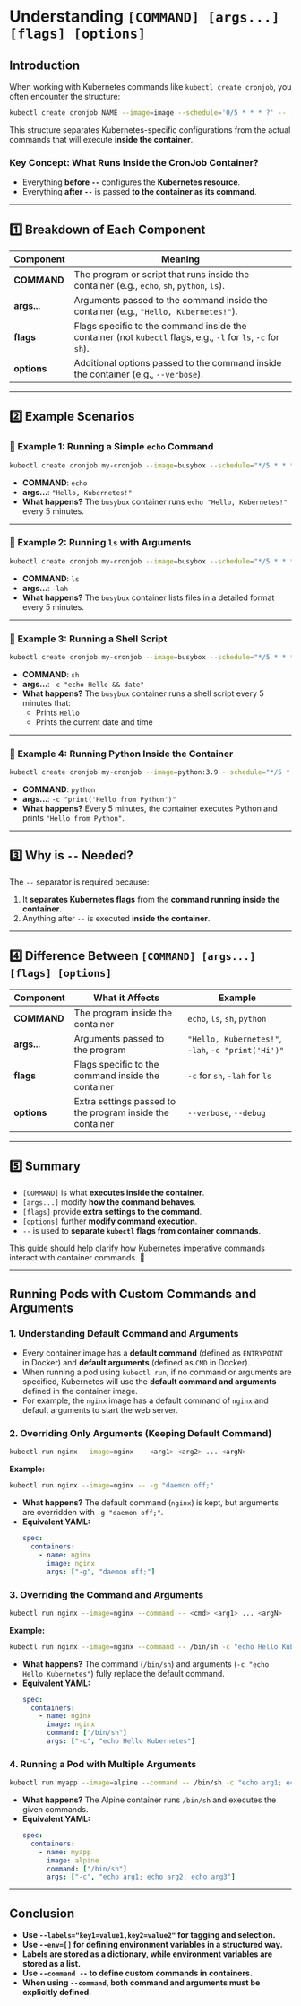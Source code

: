 # Understanding `[COMMAND] [args...] [flags] [options]`

## Introduction

When working with Kubernetes commands like `kubectl create cronjob`, you often encounter the structure:

```sh
kubectl create cronjob NAME --image=image --schedule='0/5 * * * ?' -- [COMMAND] [args...] [flags] [options]
```

This structure separates Kubernetes-specific configurations from the actual commands that will execute **inside the container**.

### **Key Concept: What Runs Inside the CronJob Container?**

- Everything **before `--`** configures the **Kubernetes resource**.
- Everything **after `--`** is passed **to the container as its command**.

---

## 1️⃣ Breakdown of Each Component

| Component  | Meaning  |
|------------|----------|
| **COMMAND** | The program or script that runs inside the container (e.g., `echo`, `sh`, `python`, `ls`). |
| **args...** | Arguments passed to the command inside the container (e.g., `"Hello, Kubernetes!"`). |
| **flags** | Flags specific to the command inside the container (not `kubectl` flags, e.g., `-l` for `ls`, `-c` for `sh`). |
| **options** | Additional options passed to the command inside the container (e.g., `--verbose`). |

---

## 2️⃣ Example Scenarios

### **🔹 Example 1: Running a Simple `echo` Command**
```sh
kubectl create cronjob my-cronjob --image=busybox --schedule="*/5 * * * *" -- echo "Hello, Kubernetes!"
```
- **COMMAND**: `echo`
- **args...**: `"Hello, Kubernetes!"`
- **What happens?** The `busybox` container runs `echo "Hello, Kubernetes!"` every 5 minutes.

---

### **🔹 Example 2: Running `ls` with Arguments**
```sh
kubectl create cronjob my-cronjob --image=busybox --schedule="*/5 * * * *" -- ls -lah
```
- **COMMAND**: `ls`
- **args...**: `-lah`
- **What happens?** The `busybox` container lists files in a detailed format every 5 minutes.

---

### **🔹 Example 3: Running a Shell Script**
```sh
kubectl create cronjob my-cronjob --image=busybox --schedule="*/5 * * * *" -- sh -c "echo Hello && date"
```
- **COMMAND**: `sh`
- **args...**: `-c "echo Hello && date"`
- **What happens?** The `busybox` container runs a shell script every 5 minutes that:
  - Prints `Hello`
  - Prints the current date and time

---

### **🔹 Example 4: Running Python Inside the Container**
```sh
kubectl create cronjob my-cronjob --image=python:3.9 --schedule="*/5 * * * *" -- python -c "print('Hello from Python')"
```
- **COMMAND**: `python`
- **args...**: `-c "print('Hello from Python')"`
- **What happens?** Every 5 minutes, the container executes Python and prints `"Hello from Python"`.

---

## 3️⃣ Why is `--` Needed?
The `--` separator is required because:

1. It **separates Kubernetes flags** from the **command running inside the container**.
2. Anything after `--` is executed **inside the container**.

---

## 4️⃣ Difference Between `[COMMAND] [args...] [flags] [options]`

| Component  | What it Affects | Example  |
|------------|----------------|----------|
| **COMMAND** | The program inside the container | `echo`, `ls`, `sh`, `python` |
| **args...** | Arguments passed to the program | `"Hello, Kubernetes!"`, `-lah`, `-c "print('Hi')"` |
| **flags** | Flags specific to the command inside the container | `-c` for `sh`, `-lah` for `ls` |
| **options** | Extra settings passed to the program inside the container | `--verbose`, `--debug` |

---

## 5️⃣ Summary

- `[COMMAND]` is what **executes inside the container**.
- `[args...]` modify **how the command behaves**.
- `[flags]` provide **extra settings to the command**.
- `[options]` further **modify command execution**.
- `--` is used to **separate `kubectl` flags from container commands**.

This guide should help clarify how Kubernetes imperative commands interact with container commands. 🚀


---

## Running Pods with Custom Commands and Arguments
### **1. Understanding Default Command and Arguments**
- Every container image has a **default command** (defined as `ENTRYPOINT` in Docker) and **default arguments** (defined as `CMD` in Docker).
- When running a pod using `kubectl run`, if no command or arguments are specified, Kubernetes will use the **default command and arguments** defined in the container image.
- For example, the `nginx` image has a default command of `nginx` and default arguments to start the web server.

### **2. Overriding Only Arguments (Keeping Default Command)**
```sh
kubectl run nginx --image=nginx -- <arg1> <arg2> ... <argN>
```
**Example:**
```sh
kubectl run nginx --image=nginx -- -g "daemon off;"
```
- **What happens?** The default command (`nginx`) is kept, but arguments are overridden with `-g "daemon off;"`.
- **Equivalent YAML:**
  ```yaml
  spec:
    containers:
      - name: nginx
        image: nginx
        args: ["-g", "daemon off;"]
  ```

### **3. Overriding the Command and Arguments**
```sh
kubectl run nginx --image=nginx --command -- <cmd> <arg1> ... <argN>
```
**Example:**
```sh
kubectl run nginx --image=nginx --command -- /bin/sh -c "echo Hello Kubernetes"
```
- **What happens?** The command (`/bin/sh`) and arguments (`-c "echo Hello Kubernetes"`) fully replace the default command.
- **Equivalent YAML:**
  ```yaml
  spec:
    containers:
      - name: nginx
        image: nginx
        command: ["/bin/sh"]
        args: ["-c", "echo Hello Kubernetes"]
  ```

### **4. Running a Pod with Multiple Arguments**
```sh
kubectl run myapp --image=alpine --command -- /bin/sh -c "echo arg1; echo arg2; echo arg3"
```
- **What happens?** The Alpine container runs `/bin/sh` and executes the given commands.
- **Equivalent YAML:**
  ```yaml
  spec:
    containers:
      - name: myapp
        image: alpine
        command: ["/bin/sh"]
        args: ["-c", "echo arg1; echo arg2; echo arg3"]
  ```

---

## Conclusion
- **Use `--labels="key1=value1,key2=value2"` for tagging and selection.**
- **Use `--env=[]` for defining environment variables in a structured way.**
- **Labels are stored as a dictionary, while environment variables are stored as a list.**
- **Use `--command --` to define custom commands in containers.**
- **When using `--command`, both command and arguments must be explicitly defined.**
